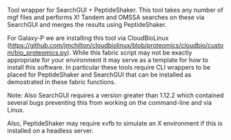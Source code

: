 Tool wrapper for SearchGUI + PeptideShaker. This tool takes any number
of mgf files and performs X! Tandem and OMSSA searches on these via
SearchGUI and merges the results using PeptideShaker.

For Galaxy-P we are installing this tool via CloudBioLinux
(https://github.com/jmchilton/cloudbiolinux/blob/proteomics/cloudbio/custom/bio_proteomics.py). While
this fabric script may not be exactly appropriate for your environment
it may serve as a template for how to install this software. In
particular these tools require CLI wrappers to be placed for
PeptideShaker and SearchGUI that can be installed as demostrated in
these fabric functions.

Note: Also SearchGUI requires a version greater than 1.12.2 which
contained several bugs preventing this from working on the
command-line and via Linux.

Also, PeptideShaker may require xvfb to simulate an X environment if
this is installed on a headless server.
